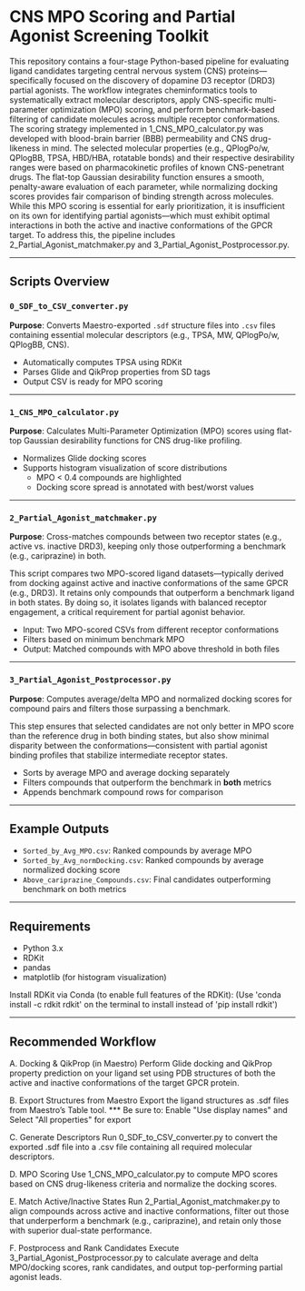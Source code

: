 # CNS MPO Scoring and Partial Agonist Screening Toolkit
This repository contains a four-stage Python-based pipeline for evaluating ligand candidates targeting central nervous system (CNS) proteins—specifically focused on 
the discovery of dopamine D3 receptor (DRD3) partial agonists. The workflow integrates cheminformatics tools to systematically extract molecular descriptors, 
apply CNS-specific multi-parameter optimization (MPO) scoring, and perform benchmark-based filtering of candidate molecules across multiple receptor conformations.
The scoring strategy implemented in 1_CNS_MPO_calculator.py was developed with blood-brain barrier (BBB) permeability and CNS drug-likeness in mind. 
The selected molecular properties (e.g., QPlogPo/w, QPlogBB, TPSA, HBD/HBA, rotatable bonds) and their respective desirability ranges were based on pharmacokinetic profiles of 
known CNS-penetrant drugs. The flat-top Gaussian desirability function ensures a smooth, penalty-aware evaluation of each parameter, while normalizing docking scores provides 
fair comparison of binding strength across molecules.
While this MPO scoring is essential for early prioritization, it is insufficient on its own for identifying partial agonists—which must exhibit optimal interactions 
in both the active and inactive conformations of the GPCR target. To address this, the pipeline includes 2_Partial_Agonist_matchmaker.py and 3_Partial_Agonist_Postprocessor.py.


---

## Scripts Overview

### `0_SDF_to_CSV_converter.py`
**Purpose**: Converts Maestro-exported `.sdf` structure files into `.csv` files containing essential molecular descriptors (e.g., TPSA, MW, QPlogPo/w, QPlogBB, CNS).

- Automatically computes TPSA using RDKit
- Parses Glide and QikProp properties from SD tags
- Output CSV is ready for MPO scoring

---

###  `1_CNS_MPO_calculator.py`
**Purpose**: Calculates Multi-Parameter Optimization (MPO) scores using flat-top Gaussian desirability functions for CNS drug-like profiling.

- Normalizes Glide docking scores
- Supports histogram visualization of score distributions
  - MPO < 0.4 compounds are highlighted
  - Docking score spread is annotated with best/worst values

---

### `2_Partial_Agonist_matchmaker.py`
**Purpose**: Cross-matches compounds between two receptor states (e.g., active vs. inactive DRD3), keeping only those outperforming a benchmark (e.g., cariprazine) in both.

This script compares two MPO-scored ligand datasets—typically derived from docking against active and inactive conformations of the same GPCR (e.g., DRD3). 
It retains only compounds that outperform a benchmark ligand in both states. By doing so, it isolates ligands with balanced receptor engagement, 
a critical requirement for partial agonist behavior.

- Input: Two MPO-scored CSVs from different receptor conformations
- Filters based on minimum benchmark MPO
- Output: Matched compounds with MPO above threshold in both files

---

### `3_Partial_Agonist_Postprocessor.py`
**Purpose**: Computes average/delta MPO and normalized docking scores for compound pairs and filters those surpassing a benchmark.

This step ensures that selected candidates are not only better in MPO score than the reference drug in both binding states, but also show minimal disparity between 
the conformations—consistent with partial agonist binding profiles that stabilize intermediate receptor states.

- Sorts by average MPO and average docking separately
- Filters compounds that outperform the benchmark in **both** metrics
- Appends benchmark compound rows for comparison

---

## Example Outputs

- `Sorted_by_Avg_MPO.csv`: Ranked compounds by average MPO
- `Sorted_by_Avg_normDocking.csv`: Ranked compounds by average normalized docking score
- `Above_cariprazine_Compounds.csv`: Final candidates outperforming benchmark on both metrics

---

## Requirements

- Python 3.x
- RDKit
- pandas
- matplotlib (for histogram visualization)

Install RDKit via Conda (to enable full features of the RDKit):
(Use 'conda install -c rdkit rdkit' on the terminal to install instead of 'pip install rdkit')

---

## Recommended Workflow

A. Docking & QikProp (in Maestro)
Perform Glide docking and QikProp property prediction on your ligand set using PDB structures of both the active and inactive conformations of the target GPCR protein.

B. Export Structures from Maestro
Export the ligand structures as .sdf files from Maestro’s Table tool.
*** Be sure to: Enable "Use display names" and Select "All properties" for export

C. Generate Descriptors
Run 0_SDF_to_CSV_converter.py to convert the exported .sdf file into a .csv file containing all required molecular descriptors.

D. MPO Scoring
Use 1_CNS_MPO_calculator.py to compute MPO scores based on CNS drug-likeness criteria and normalize the docking scores.

E. Match Active/Inactive States
Run 2_Partial_Agonist_matchmaker.py to align compounds across active and inactive conformations, filter out those that underperform a benchmark (e.g., cariprazine), and retain only those with superior dual-state performance.

F. Postprocess and Rank Candidates
Execute 3_Partial_Agonist_Postprocessor.py to calculate average and delta MPO/docking scores, rank candidates, and output top-performing partial agonist leads.


